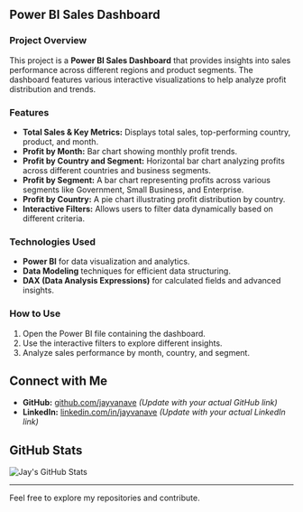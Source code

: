 ## Power BI Sales Dashboard
### Project Overview
This project is a **Power BI Sales Dashboard** that provides insights into sales performance across different regions and product segments. The dashboard features various interactive visualizations to help analyze profit distribution and trends.

### Features
- **Total Sales & Key Metrics:** Displays total sales, top-performing country, product, and month.
- **Profit by Month:** Bar chart showing monthly profit trends.
- **Profit by Country and Segment:** Horizontal bar chart analyzing profits across different countries and business segments.
- **Profit by Segment:** A bar chart representing profits across various segments like Government, Small Business, and Enterprise.
- **Profit by Country:** A pie chart illustrating profit distribution by country.
- **Interactive Filters:** Allows users to filter data dynamically based on different criteria.

### Technologies Used
- **Power BI** for data visualization and analytics.
- **Data Modeling** techniques for efficient data structuring.
- **DAX (Data Analysis Expressions)** for calculated fields and advanced insights.

### How to Use
1. Open the Power BI file containing the dashboard.
2. Use the interactive filters to explore different insights.
3. Analyze sales performance by month, country, and segment.

## Connect with Me
- **GitHub:** [github.com/jayvanave](https://github.com/jayvanave) *(Update with your actual GitHub link)*
- **LinkedIn:** [linkedin.com/in/jayvanave](https://linkedin.com/in/jayvanave) *(Update with your actual LinkedIn link)*

## GitHub Stats
![Jay's GitHub Stats](https://github-readme-stats.vercel.app/api?username=jayvanave&show_icons=true&theme=radical)

---
Feel free to explore my repositories and contribute.


